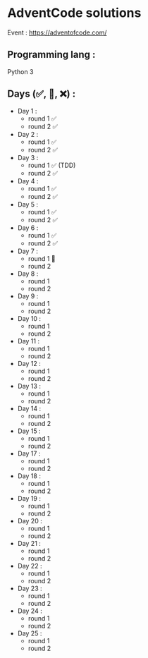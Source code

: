 # AdventCode solutions
Event : https://adventofcode.com/
## Programming lang :
Python 3

## Days (✅, 🚶, ❌) :
- Day 1 : 
    - round 1 ✅
    - round 2 ✅
- Day 2 : 
    - round 1 ✅
    - round 2 ✅
- Day 3 : 
    - round 1 ✅ (TDD)
    - round 2 ✅
- Day 4 : 
    - round 1 ✅
    - round 2 ✅
- Day 5 : 
    - round 1 ✅
    - round 2 ✅
- Day 6 : 
    - round 1 ✅
    - round 2 ✅
- Day 7 : 
    - round 1 🚶
    - round 2
- Day 8 : 
    - round 1
    - round 2
- Day 9 : 
    - round 1
    - round 2
- Day 10 : 
    - round 1
    - round 2
- Day 11 : 
    - round 1
    - round 2
- Day 12 : 
    - round 1
    - round 2
- Day 13 : 
    - round 1
    - round 2
- Day 14 : 
    - round 1
    - round 2
- Day 15 : 
    - round 1
    - round 2
- Day 17 : 
    - round 1
    - round 2
- Day 18 : 
    - round 1
    - round 2
- Day 19 : 
    - round 1
    - round 2
- Day 20 : 
    - round 1
    - round 2
- Day 21 : 
    - round 1
    - round 2
- Day 22 : 
    - round 1
    - round 2
- Day 23 : 
    - round 1
    - round 2
- Day 24 : 
    - round 1
    - round 2
- Day 25 : 
    - round 1
    - round 2
